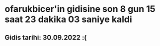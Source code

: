 # ofarukbicer'in gidisine son 8 gun 15 saat 23 dakika 03 saniye kaldi

## Gidis tarihi: 30.09.2022 :(
